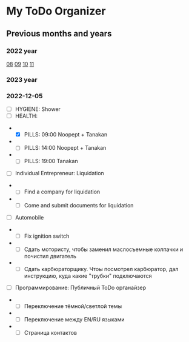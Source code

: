 # My ToDo Organizer

## Previous months and years

### 2022 year

[08](https://github.com/MokhovEvgeniiGennadevich/todo-organiser/blob/main/2022/2022-08.md)
[09](https://github.com/MokhovEvgeniiGennadevich/todo-organiser/blob/main/2022/2022-09.md)
[10](https://github.com/MokhovEvgeniiGennadevich/todo-organiser/blob/main/2022/2022-10.md)
[11](https://github.com/MokhovEvgeniiGennadevich/todo-organiser/blob/main/2022/2022-11.md)

### 2023 year

### 2022-12-05

- [ ] HYGIENE: Shower
- [ ] HEALTH:
- - [x] PILLS: 09:00 Noopept + Tanakan
- - [ ] PILLS: 14:00 Noopept + Tanakan
- - [ ] PILLS: 19:00 Tanakan
- [ ] Individual Entrepreneur: Liquidation
- - [ ] Find a company for liquidation
- - [ ] Come and submit documents for liquidation
- [ ] Automobile
- - [ ] Fix ignition switch
- - [ ] Сдать мотористу, чтобы заменил маслосъемные колпачки и почистил двигатель
- - [ ] Сдать карбюраторщику. Чтоы посмотрел карбюратор, дал инструкцию, куда какие "трубки" подключаются
- [ ] Программирование: Публичный ToDo органайзер
- - [ ] Переключение тёмной/светлой темы
- - [ ] Переключение между EN/RU языками
- - [ ] Страница контактов

